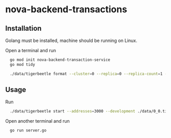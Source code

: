 # nova-backend-transactions

## Installation

Golang must be installed, machine should be running on Linux.

Open a terminal and run

```bash
  go mod init nova-backend-transaction-service
  go mod tidy
```

```bash
  ./data/tigerbeetle format --cluster=0 --replica=0 --replica-count=1 --development ./data/0_0.tigerbeetle
```
## Usage

Run
```bash
  ./data/tigerbeetle start --addresses=3000 --development ./data/0_0.tigerbeetle
```

Open another terminal and run
```bash
  go run server.go
```
    